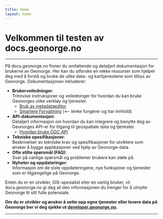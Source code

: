 ```yaml
---
title: Home
layout: home
---
```


# Velkommen til testen av docs.geonorge.no
----------------------


På docs.geonorge.no finner du omfattende og detaljert dokumentasjon for brukerne av Geonorge. Her kan du utforske en rekke ressurser som hjelper deg med å forstå og bruke de ulike data- og karttjenestene som tilbys av Geonorge. Dokumentasjonen inkluderer:

- **Brukerveiledninger**:  
  Trinnvise instruksjoner og veiledninger for hvordan du kan bruke Geonorges ulike verktøy og tjenester.
  - [Bruk av metadataeditor](#)
  - [Smartere Forvaltning](smartere-forvaltning) (<-- lenke fungerer og har innhold)
- **API-dokumentasjon**:  
  Detaljert informasjon om hvordan du kan integrere og benytte deg av Geonorges API-er for tilgang til geospatiale data og tjenester.
  - [Hvordan bruke OGC API](#)
- **Tekniske spesifikasjoner**:  
  Beskrivelser av tekniske krav og spesifikasjoner for utviklere som ønsker å bygge applikasjoner ved hjelp av Geonorge-data.
- **Ofte stilte spørsmål (FAQ)**:  
  Svar på vanlige spørsmål og problemer brukere kan støte på.
- **Nyheter og oppdateringer**:  
  Informasjon om de siste oppdateringene, nye funksjoner og tjenester som er tilgjengelige på Geonorge.

Enten du er en utvikler, GIS-spesialist eller en vanlig bruker, vil docs.geonorge.no gi deg all den informasjonen du trenger for å utnytte Geonorge til sitt fulle potensiale.

**Om du er utvikler og ønsker å sette opp egne tjenester eller levere data på Geonorge ber vi deg sjekke ut [developer.geonorge.no](https://developer.geonorge.no).**

----

[^1]: [It can take up to 10 minutes for changes to your site to publish after you push the changes to GitHub](https://docs.github.com/en/pages/setting-up-a-github-pages-site-with-jekyll/creating-a-github-pages-site-with-jekyll#creating-your-site).

[Just the Docs]: https://just-the-docs.github.io/just-the-docs/
[GitHub Pages]: https://docs.github.com/en/pages
[README]: https://github.com/just-the-docs/just-the-docs-template/blob/main/README.md
[Jekyll]: https://jekyllrb.com
[GitHub Pages / Actions workflow]: https://github.blog/changelog/2022-07-27-github-pages-custom-github-actions-workflows-beta/
[use this template]: https://github.com/just-the-docs/just-the-docs-template/generate
